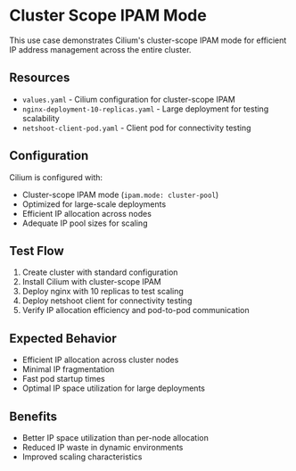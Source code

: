 # Cluster Scope IPAM Mode

This use case demonstrates Cilium's cluster-scope IPAM mode for efficient IP address management across the entire cluster.

## Resources

- `values.yaml` - Cilium configuration for cluster-scope IPAM
- `nginx-deployment-10-replicas.yaml` - Large deployment for testing scalability
- `netshoot-client-pod.yaml` - Client pod for connectivity testing

## Configuration

Cilium is configured with:
- Cluster-scope IPAM mode (`ipam.mode: cluster-pool`)
- Optimized for large-scale deployments
- Efficient IP allocation across nodes
- Adequate IP pool sizes for scaling

## Test Flow

1. Create cluster with standard configuration
2. Install Cilium with cluster-scope IPAM
3. Deploy nginx with 10 replicas to test scaling
4. Deploy netshoot client for connectivity testing
5. Verify IP allocation efficiency and pod-to-pod communication

## Expected Behavior

- Efficient IP allocation across cluster nodes
- Minimal IP fragmentation
- Fast pod startup times
- Optimal IP space utilization for large deployments

## Benefits

- Better IP space utilization than per-node allocation
- Reduced IP waste in dynamic environments
- Improved scaling characteristics